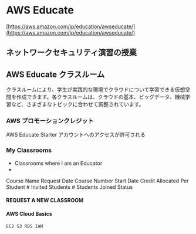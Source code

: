 # AWS Educate

[https://aws.amazon.com/jp/education/awseducate/](https://aws.amazon.com/jp/education/awseducate/)

## ネットワークセキュリティ演習の授業

## AWS Educate クラスルーム

クラスルームにより、学生が実践的な環境でクラウドについて学習できる仮想空間を作成できます。各クラスルームは、クラウドの基本、ビッグデータ、機械学習など、さまざまなトピックに合わせて調整されています。

### AWS プロモーションクレジット

AWS Educate Starter アカウントへのアクセスが許可される

### My Classrooms


* Classrooms where I am an Educator
*
Course Name	Request Date	Course Number	Start Date	Credit Allocated Per Student	# Invited Students	# Students Joined	Status

#### REQUEST A NEW CLASSROOM

#### AWS Cloud Basics
	EC2 S3 RDS IAM
	
	
	


